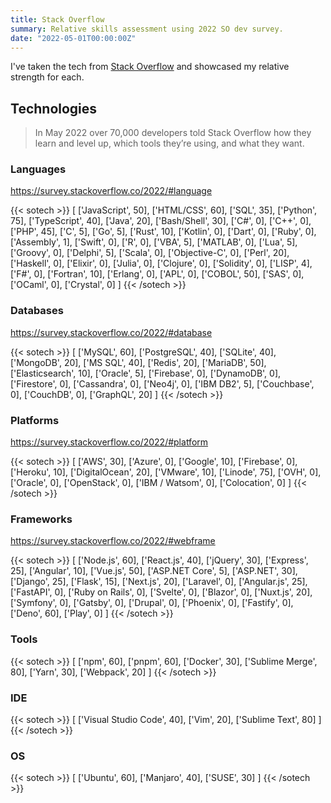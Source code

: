 ```yaml
---
title: Stack Overflow
summary: Relative skills assessment using 2022 SO dev survey.
date: "2022-05-01T00:00:00Z"
---
```


I've taken the tech from [Stack Overflow][1] and showcased my relative strength
for each.

## Technologies

> In May 2022 over 70,000 developers told Stack Overflow how they learn
> and level up, which tools they’re using, and what they want.

### Languages

https://survey.stackoverflow.co/2022/#language

{{< sotech >}}
[
    ['JavaScript', 50],
    ['HTML/CSS',   60],
    ['SQL',        35],
    ['Python',     75],
    ['TypeScript', 40],
    ['Java',       20],
    ['Bash/Shell', 30],
    ['C#',          0],
    ['C++',         0],
    ['PHP',        45],
    ['C',           5],
    ['Go',          5],
    ['Rust',       10],
    ['Kotlin',      0],
    ['Dart',        0],
    ['Ruby',        0],
    ['Assembly',    1],
    ['Swift',       0],
    ['R',           0],
    ['VBA',         5],
    ['MATLAB',      0],
    ['Lua',         5],
    ['Groovy',      0],
    ['Delphi',      5],
    ['Scala',       0],
    ['Objective-C', 0],
    ['Perl',       20],
    ['Haskell',     0],
    ['Elixir',      0],
    ['Julia',       0],
    ['Clojure',     0],
    ['Solidity',    0],
    ['LISP',        4],
    ['F#',          0],
    ['Fortran',    10],
    ['Erlang',      0],
    ['APL',         0],
    ['COBOL',      50],
    ['SAS',         0],
    ['OCaml',       0],
    ['Crystal',     0]
]
{{< /sotech >}}

### Databases

https://survey.stackoverflow.co/2022/#database

{{< sotech >}}
[
    ['MySQL',         60],
    ['PostgreSQL',    40],
    ['SQLite',        40],
    ['MongoDB',       20],
    ['MS SQL',        40],
    ['Redis',         20],
    ['MariaDB',       50],
    ['Elasticsearch', 10],
    ['Oracle',         5],
    ['Firebase',       0],
    ['DynamoDB',       0],
    ['Firestore',      0],
    ['Cassandra',      0],
    ['Neo4j',          0],
    ['IBM DB2',        5],
    ['Couchbase',      0],
    ['CouchDB',        0],
    ['GraphQL',       20]
]
{{< /sotech >}}

### Platforms

https://survey.stackoverflow.co/2022/#platform

{{< sotech >}}
[
    ['AWS',          30],
    ['Azure',         0],
    ['Google',       10],
    ['Firebase',      0],
    ['Heroku',       10],
    ['DigitalOcean', 20],
    ['VMware',       10],
    ['Linode',       75],
    ['OVH',           0],
    ['Oracle',        0],
    ['OpenStack',     0],
    ['IBM / Watsom',  0],
    ['Colocation',    0]
]
{{< /sotech >}}

### Frameworks

https://survey.stackoverflow.co/2022/#webframe

{{< sotech >}}
[
    ['Node.js',      60],
    ['React.js',     40],
    ['jQuery',       30],
    ['Express',      25],
    ['Angular',      10],
    ['Vue.js',       50],
    ['ASP.NET Core',  5],
    ['ASP.NET',      30],
    ['Django',       25],
    ['Flask',        15],
    ['Next.js',      20],
    ['Laravel',       0],
    ['Angular.js',   25],
    ['FastAPI',       0],
    ['Ruby on Rails', 0],
    ['Svelte',        0],
    ['Blazor',        0],
    ['Nuxt.js',      20],
    ['Symfony',       0],
    ['Gatsby',        0],
    ['Drupal',        0],
    ['Phoenix',       0],
    ['Fastify',       0],
    ['Deno',         60],
    ['Play',          0]
]
{{< /sotech >}}

### Tools

{{< sotech >}}
[
    ['npm',           60],
    ['pnpm',          60],
    ['Docker',        30],
    ['Sublime Merge', 80],
    ['Yarn',          30],
    ['Webpack',       20]
]
{{< /sotech >}}

### IDE

{{< sotech >}}
[
    ['Visual Studio Code', 40],
    ['Vim',                20],
    ['Sublime Text',       80]
]
{{< /sotech >}}

### OS

{{< sotech >}}
[
    ['Ubuntu',  60],
    ['Manjaro', 40],
    ['SUSE',    30]
]
{{< /sotech >}}


[1]: https://stackoverflow.com/
